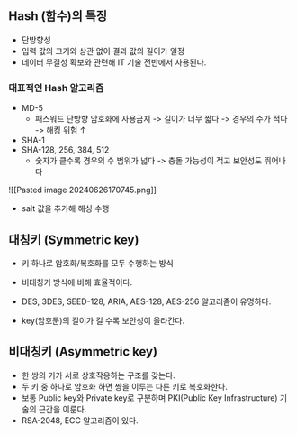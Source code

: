 ## Hash (함수)의 특징
- 단방향성
- 입력 값의 크기와 상관 없이 결과 값의 길이가 일정
- 데이터 무결성 확보와 관련해 IT 기술 전반에서 사용된다.

### 대표적인 Hash 알고리즘
- MD-5
	- 패스워드 단방향 암호화에 사용금지 -> 길이가 너무 짧다 -> 경우의 수가 적다 -> 해킹 위험 ↑
- SHA-1
- SHA-128, 256, 384, 512
	- 숫자가 클수록 경우의 수 범위가 넓다 -> 충돌 가능성이 적고 보안성도 뛰어나다

![[Pasted image 20240626170745.png]]
- salt 값을 추가해 해싱 수행

## 대칭키 (Symmetric key)

- 키 하나로 암호화/복호화를 모두 수행하는 방식
- 비대칭키 방식에 비해 효율적이다.
- DES, 3DES, SEED-128, ARIA, AES-128, AES-256 알고리즘이 유명하다.

- key(암호문)의 길이가 길 수록 보안성이 올라간다.

## 비대칭키 (Asymmetric key)

- 한 쌍의 키가 서로 상호작용하는 구조를 갖는다.
- 두 키 중 하나로 암호화 하면 쌍을 이루는 다른 키로 복호화한다.
- 보통 Public key와 Private key로 구분하며 PKI(Public Key Infrastructure) 기술의 근간을 이룬다.
- RSA-2048, ECC 알고리즘이 있다.